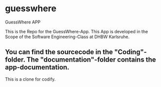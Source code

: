 # guesswhere
GuessWhere APP

This is the Repo for the GuessWhere-App.
This App is developed in the Scope of the Software Engineering-Class at DHBW Karlsruhe.

You can find the sourcecode in the "Coding"-folder.
The "documentation"-folder contains the app-documentation.
-----------------
This is a clone for codify.

